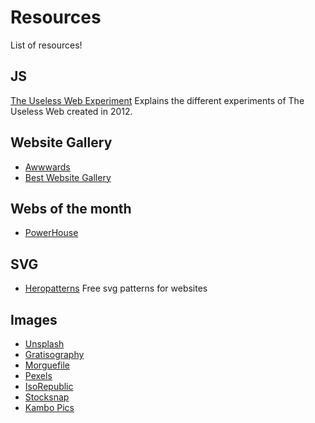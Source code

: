 # Resources

List of resources!


## JS 

[The Useless Web Experiment](http://tholman.com/) 
Explains the different experiments of The Useless Web created in 2012.

## Website Gallery

- [Awwwards](https://www.awwwards.com/)
- [Best Website Gallery](https://bestwebsite.gallery/)


## Webs of the month

- [PowerHouse](https://www.powerhouse-company.com/)

## SVG 
- [Heropatterns](http://www.heropatterns.com/)
Free svg patterns for websites

## Images

- [Unsplash](https://unsplash.com/)
- [Gratisography](https://gratisography.com/)
- [Morguefile](https://morguefile.com/)
- [Pexels](https://www.pexels.com/)
- [IsoRepublic](https://isorepublic.com/)
- [Stocksnap](https://stocksnap.io/)
- [Kambo Pics](https://kaboompics.com/#)

